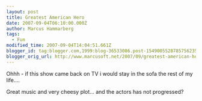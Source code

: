 ```yaml
---
layout: post
title: Greatest American Hero
date: 2007-09-04T06:10:00.000Z
author: Marcus Hammarberg
tags:
  - Fun
modified_time: 2007-09-04T14:04:51.661Z
blogger_id: tag:blogger.com,1999:blog-36533086.post-1549005528785756235
blogger_orig_url: http://www.marcusoft.net/2007/09/greatest-american-hero.html
---
```



Ohhh -
if this show came back on TV i would stay in the sofa the rest of my
life....

Great music and very cheesy plot... and the actors has not progressed?
